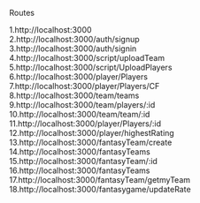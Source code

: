 Routes

1.http://localhost:3000 <br />
2.http://localhost:3000/auth/signup <br />
3.http://localhost:3000/auth/signin <br />
4.http://localhost:3000/script/uploadTeam <br />
5.http://localhost:3000/script/UploadPlayers <br />
6.http://localhost:3000/player/Players <br />
7.http://localhost:3000/player/Players/CF <br />
8.http://localhost:3000/team/teams <br />
9.http://localhost:3000/team/players/:id <br />
10.http://localhost:3000/team/team/:id <br />
11.http://localhost:3000/player/Players/:id <br />
12.http://localhost:3000/player/highestRating <br />
13.http://localhost:3000/fantasyTeam/create <br />
14.http://localhost:3000/fantasyTeams <br />
15.http://localhost:3000/fantasyTeam/:id <br />
16.http://localhost:3000/fantasyTeams <br />
17.http://localhost:3000/fantasyTeam/getmyTeam <br />
18.http://localhost:3000/fantasygame/updateRate <br />